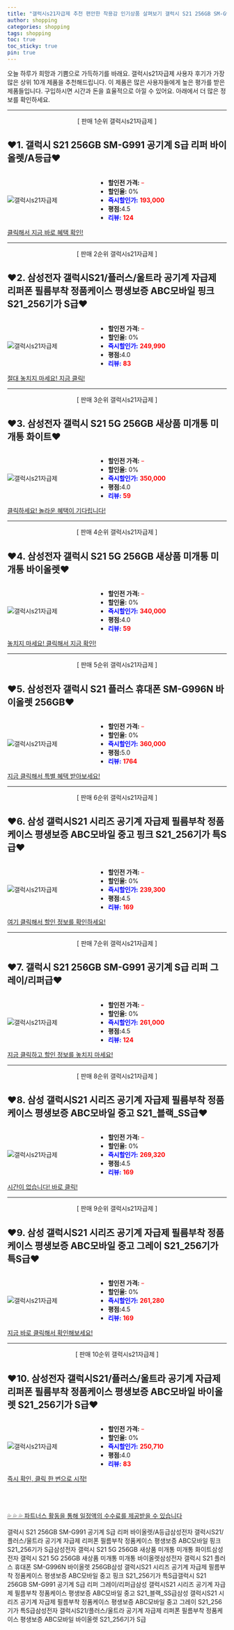 ```yaml
---
title: "갤럭시s21자급제 추천 편안한 착용감 인기상품 살펴보기 갤럭시 S21 256GB SM-G991 공기계"
author: shopping
categories: shopping
tags: shopping
toc: true
toc_sticky: true
pin: true
---
```

오늘 하루가 희망과 기쁨으로 가득하기를 바래요.  갤럭시s21자급제 사용자 후기가 가장 많은 상위 10개 제품을 추천해드립니다. 이 제품은 많은 사용자들에게 높은 평가를 받은 제품들입니다. 구입하시면 시간과 돈을 효율적으로 아낄 수 있어요. 아래에서 더 많은 정보를 확인하세요.

---
<p class="toplist" style="margin: 0 auto; display: block; width: fit-content;">[ 판매 1순위 갤럭시s21자급제 ]</p>

<h2><strong>❤️1. 갤럭시 S21 256GB SM-G991 공기계 S급 리퍼 바이올렛/A등급❤️</strong></h2>

<div style="display: flex; align-items: center;">
    <div style="flex: 0.4;">
        <img src="https://thumbnail6.coupangcdn.com/thumbnails/remote/230x230ex/image/vendor_inventory/d14e/47ac5abf88d5495a274a47025809a4617a04cf965c75c67de4efbfdf30ea.jpg" alt="갤럭시s21자급제" style="max-width: 100%;">
    </div>
    <div style="flex: 0.6; margin-left: 10px;">
        <ul>
            <li><strong>할인전 가격:</strong> <del style="color: red;">-</del></li>
            <li><strong>할인율:</strong> 0%</li>
            <li><span style='color:blue'><strong>즉시할인가:</strong></span> <span style='color:red'><strong>193,000</strong></span></li>
            <li><strong>평점:</strong>4.5</li>
            <li><span style='color:blue'><strong>리뷰:</strong></span> <span style='color:red'><strong>124</strong></span></li>
        </ul>
    </div>
</div>
<div class="center">
    <a href="https://William4Davisa.github.io?lptag=AF9450613&subid=githubio&pageKey=7701364844&traceid=V0-153&itemId=21567136736&vendorItemId=90419430206" class="myButton">
        클릭해서 지금 바로 혜택 확인!
    </a>
</div>


---
<p class="toplist" style="margin: 0 auto; display: block; width: fit-content;">[ 판매 2순위 갤럭시s21자급제 ]</p>

<h2><strong>❤️2. 삼성전자 갤럭시S21/플러스/울트라 공기계 자급제 리퍼폰 필름부착 정품케이스 평생보증 ABC모바일 핑크 S21_256기가 S급❤️</strong></h2>

<div style="display: flex; align-items: center;">
    <div style="flex: 0.4;">
        <img src="https://thumbnail7.coupangcdn.com/thumbnails/remote/230x230ex/image/vendor_inventory/e56a/a9ff16fcdfd7638f5f2bfe466a73a71f0534657ceb908ae3f0177bb2f51e.png" alt="갤럭시s21자급제" style="max-width: 100%;">
    </div>
    <div style="flex: 0.6; margin-left: 10px;">
        <ul>
            <li><strong>할인전 가격:</strong> <del style="color: red;">-</del></li>
            <li><strong>할인율:</strong> 0%</li>
            <li><span style='color:blue'><strong>즉시할인가:</strong></span> <span style='color:red'><strong>249,990</strong></span></li>
            <li><strong>평점:</strong>4.0</li>
            <li><span style='color:blue'><strong>리뷰:</strong></span> <span style='color:red'><strong>83</strong></span></li>
        </ul>
    </div>
</div>
<div class="center">
    <a href="https://William4Davisa.github.io?lptag=AF9450613&subid=githubio&pageKey=7837008464&traceid=V0-153&itemId=21324843486&vendorItemId=90560008360" class="myButton">
        절대 놓치지 마세요! 지금 클릭!
    </a>
</div>


---
<p class="toplist" style="margin: 0 auto; display: block; width: fit-content;">[ 판매 3순위 갤럭시s21자급제 ]</p>

<h2><strong>❤️3. 삼성전자 갤럭시 S21 5G 256GB 새상품 미개통 미개통 화이트❤️</strong></h2>

<div style="display: flex; align-items: center;">
    <div style="flex: 0.4;">
        <img src="https://thumbnail10.coupangcdn.com/thumbnails/remote/230x230ex/image/vendor_inventory/5ffd/960ee1cdd182506ca143aaf71518aaa41272e793a07296f9a0c6ad7ae937.jpg" alt="갤럭시s21자급제" style="max-width: 100%;">
    </div>
    <div style="flex: 0.6; margin-left: 10px;">
        <ul>
            <li><strong>할인전 가격:</strong> <del style="color: red;">-</del></li>
            <li><strong>할인율:</strong> 0%</li>
            <li><span style='color:blue'><strong>즉시할인가:</strong></span> <span style='color:red'><strong>350,000</strong></span></li>
            <li><strong>평점:</strong>4.0</li>
            <li><span style='color:blue'><strong>리뷰:</strong></span> <span style='color:red'><strong>59</strong></span></li>
        </ul>
    </div>
</div>
<div class="center">
    <a href="https://William4Davisa.github.io?lptag=AF9450613&subid=githubio&pageKey=7755683921&traceid=V0-153&itemId=17567827006&vendorItemId=90728526333" class="myButton">
        클릭하세요! 놀라운 혜택이 기다립니다!
    </a>
</div>


---
<p class="toplist" style="margin: 0 auto; display: block; width: fit-content;">[ 판매 4순위 갤럭시s21자급제 ]</p>

<h2><strong>❤️4. 삼성전자 갤럭시 S21 5G 256GB 새상품 미개통 미개통 바이올렛❤️</strong></h2>

<div style="display: flex; align-items: center;">
    <div style="flex: 0.4;">
        <img src="https://thumbnail10.coupangcdn.com/thumbnails/remote/230x230ex/image/vendor_inventory/5ffd/960ee1cdd182506ca143aaf71518aaa41272e793a07296f9a0c6ad7ae937.jpg" alt="갤럭시s21자급제" style="max-width: 100%;">
    </div>
    <div style="flex: 0.6; margin-left: 10px;">
        <ul>
            <li><strong>할인전 가격:</strong> <del style="color: red;">-</del></li>
            <li><strong>할인율:</strong> 0%</li>
            <li><span style='color:blue'><strong>즉시할인가:</strong></span> <span style='color:red'><strong>340,000</strong></span></li>
            <li><strong>평점:</strong>4.0</li>
            <li><span style='color:blue'><strong>리뷰:</strong></span> <span style='color:red'><strong>59</strong></span></li>
        </ul>
    </div>
</div>
<div class="center">
    <a href="https://William4Davisa.github.io?lptag=AF9450613&subid=githubio&pageKey=7755683921&traceid=V0-153&itemId=17567827005&vendorItemId=90375878837" class="myButton">
        놓치지 마세요! 클릭해서 지금 확인!
    </a>
</div>


---
<p class="toplist" style="margin: 0 auto; display: block; width: fit-content;">[ 판매 5순위 갤럭시s21자급제 ]</p>

<h2><strong>❤️5. 삼성전자 갤럭시 S21 플러스 휴대폰 SM-G996N 바이올렛 256GB❤️</strong></h2>

<div style="display: flex; align-items: center;">
    <div style="flex: 0.4;">
        <img src="https://thumbnail7.coupangcdn.com/thumbnails/remote/230x230ex/image/vendor_inventory/7120/fa59c4c01fe8f2d5236d0637f2d23915667503f2393374b3a203a8ee1cfe.jpg" alt="갤럭시s21자급제" style="max-width: 100%;">
    </div>
    <div style="flex: 0.6; margin-left: 10px;">
        <ul>
            <li><strong>할인전 가격:</strong> <del style="color: red;">-</del></li>
            <li><strong>할인율:</strong> 0%</li>
            <li><span style='color:blue'><strong>즉시할인가:</strong></span> <span style='color:red'><strong>360,000</strong></span></li>
            <li><strong>평점:</strong>5.0</li>
            <li><span style='color:blue'><strong>리뷰:</strong></span> <span style='color:red'><strong>1764</strong></span></li>
        </ul>
    </div>
</div>
<div class="center">
    <a href="https://William4Davisa.github.io?lptag=AF9450613&subid=githubio&pageKey=6999755659&traceid=V0-153&itemId=17564712760&vendorItemId=90418275308" class="myButton">
        지금 클릭해서 특별 혜택 받아보세요!
    </a>
</div>


---
<p class="toplist" style="margin: 0 auto; display: block; width: fit-content;">[ 판매 6순위 갤럭시s21자급제 ]</p>

<h2><strong>❤️6. 삼성 갤럭시S21 시리즈 공기계 자급제 필름부착 정품케이스 평생보증 ABC모바일 중고 핑크 S21_256기가 특S급❤️</strong></h2>

<div style="display: flex; align-items: center;">
    <div style="flex: 0.4;">
        <img src="https://thumbnail6.coupangcdn.com/thumbnails/remote/230x230ex/image/vendor_inventory/e5ee/c0a07222042cbf9f0b15d0f69b3bd8f723a8e2a690330b91456a5a1d2996.jpg" alt="갤럭시s21자급제" style="max-width: 100%;">
    </div>
    <div style="flex: 0.6; margin-left: 10px;">
        <ul>
            <li><strong>할인전 가격:</strong> <del style="color: red;">-</del></li>
            <li><strong>할인율:</strong> 0%</li>
            <li><span style='color:blue'><strong>즉시할인가:</strong></span> <span style='color:red'><strong>239,300</strong></span></li>
            <li><strong>평점:</strong>4.5</li>
            <li><span style='color:blue'><strong>리뷰:</strong></span> <span style='color:red'><strong>169</strong></span></li>
        </ul>
    </div>
</div>
<div class="center">
    <a href="https://William4Davisa.github.io?lptag=AF9450613&subid=githubio&pageKey=7826078289&traceid=V0-153&itemId=22189580733&vendorItemId=90133725281" class="myButton">
        여기 클릭해서 할인 정보를 확인하세요!
    </a>
</div>


---
<p class="toplist" style="margin: 0 auto; display: block; width: fit-content;">[ 판매 7순위 갤럭시s21자급제 ]</p>

<h2><strong>❤️7. 갤럭시 S21 256GB SM-G991 공기계 S급 리퍼 그레이/리퍼급❤️</strong></h2>

<div style="display: flex; align-items: center;">
    <div style="flex: 0.4;">
        <img src="https://thumbnail6.coupangcdn.com/thumbnails/remote/230x230ex/image/vendor_inventory/4113/77c78853702e45236bcc2f53eee4dd8d4ae3e653e4e7972a0c8a1cc08826.jpg" alt="갤럭시s21자급제" style="max-width: 100%;">
    </div>
    <div style="flex: 0.6; margin-left: 10px;">
        <ul>
            <li><strong>할인전 가격:</strong> <del style="color: red;">-</del></li>
            <li><strong>할인율:</strong> 0%</li>
            <li><span style='color:blue'><strong>즉시할인가:</strong></span> <span style='color:red'><strong>261,000</strong></span></li>
            <li><strong>평점:</strong>4.5</li>
            <li><span style='color:blue'><strong>리뷰:</strong></span> <span style='color:red'><strong>124</strong></span></li>
        </ul>
    </div>
</div>
<div class="center">
    <a href="https://William4Davisa.github.io?lptag=AF9450613&subid=githubio&pageKey=7701364844&traceid=V0-153&itemId=21567136731&vendorItemId=90555567910" class="myButton">
        지금 클릭하고 할인 정보를 놓치지 마세요!
    </a>
</div>


---
<p class="toplist" style="margin: 0 auto; display: block; width: fit-content;">[ 판매 8순위 갤럭시s21자급제 ]</p>

<h2><strong>❤️8. 삼성 갤럭시S21 시리즈 공기계 자급제 필름부착 정품케이스 평생보증 ABC모바일 중고 S21_블랙_SS급❤️</strong></h2>

<div style="display: flex; align-items: center;">
    <div style="flex: 0.4;">
        <img src="https://thumbnail6.coupangcdn.com/thumbnails/remote/230x230ex/image/vendor_inventory/e5ee/c0a07222042cbf9f0b15d0f69b3bd8f723a8e2a690330b91456a5a1d2996.jpg" alt="갤럭시s21자급제" style="max-width: 100%;">
    </div>
    <div style="flex: 0.6; margin-left: 10px;">
        <ul>
            <li><strong>할인전 가격:</strong> <del style="color: red;">-</del></li>
            <li><strong>할인율:</strong> 0%</li>
            <li><span style='color:blue'><strong>즉시할인가:</strong></span> <span style='color:red'><strong>269,320</strong></span></li>
            <li><strong>평점:</strong>4.5</li>
            <li><span style='color:blue'><strong>리뷰:</strong></span> <span style='color:red'><strong>169</strong></span></li>
        </ul>
    </div>
</div>
<div class="center">
    <a href="https://William4Davisa.github.io?lptag=AF9450613&subid=githubio&pageKey=7826078289&traceid=V0-153&itemId=22681143625&vendorItemId=90133693400" class="myButton">
        시간이 없습니다! 바로 클릭!
    </a>
</div>


---
<p class="toplist" style="margin: 0 auto; display: block; width: fit-content;">[ 판매 9순위 갤럭시s21자급제 ]</p>

<h2><strong>❤️9. 삼성 갤럭시S21 시리즈 공기계 자급제 필름부착 정품케이스 평생보증 ABC모바일 중고 그레이 S21_256기가 특S급❤️</strong></h2>

<div style="display: flex; align-items: center;">
    <div style="flex: 0.4;">
        <img src="https://thumbnail6.coupangcdn.com/thumbnails/remote/230x230ex/image/vendor_inventory/aebe/b00191524a4861439f302558849ed66e7ab41c06d34bb7567f4b70c91506.png" alt="갤럭시s21자급제" style="max-width: 100%;">
    </div>
    <div style="flex: 0.6; margin-left: 10px;">
        <ul>
            <li><strong>할인전 가격:</strong> <del style="color: red;">-</del></li>
            <li><strong>할인율:</strong> 0%</li>
            <li><span style='color:blue'><strong>즉시할인가:</strong></span> <span style='color:red'><strong>261,280</strong></span></li>
            <li><strong>평점:</strong>4.5</li>
            <li><span style='color:blue'><strong>리뷰:</strong></span> <span style='color:red'><strong>169</strong></span></li>
        </ul>
    </div>
</div>
<div class="center">
    <a href="https://William4Davisa.github.io?lptag=AF9450613&subid=githubio&pageKey=7826078289&traceid=V0-153&itemId=21271373566&vendorItemId=89465585525" class="myButton">
        지금 바로 클릭해서 확인해보세요!
    </a>
</div>


---
<p class="toplist" style="margin: 0 auto; display: block; width: fit-content;">[ 판매 10순위 갤럭시s21자급제 ]</p>

<h2><strong>❤️10. 삼성전자 갤럭시S21/플러스/울트라 공기계 자급제 리퍼폰 필름부착 정품케이스 평생보증 ABC모바일 바이올렛 S21_256기가 S급❤️</strong></h2>

<div style="display: flex; align-items: center;">
    <div style="flex: 0.4;">
        <img src="https://thumbnail6.coupangcdn.com/thumbnails/remote/230x230ex/image/vendor_inventory/d14e/47ac5abf88d5495a274a47025809a4617a04cf965c75c67de4efbfdf30ea.jpg" alt="갤럭시s21자급제" style="max-width: 100%;">
    </div>
    <div style="flex: 0.6; margin-left: 10px;">
        <ul>
            <li><strong>할인전 가격:</strong> <del style="color: red;">-</del></li>
            <li><strong>할인율:</strong> 0%</li>
            <li><span style='color:blue'><strong>즉시할인가:</strong></span> <span style='color:red'><strong>250,710</strong></span></li>
            <li><strong>평점:</strong>4.0</li>
            <li><span style='color:blue'><strong>리뷰:</strong></span> <span style='color:red'><strong>83</strong></span></li>
        </ul>
    </div>
</div>
<div class="center">
    <a href="https://William4Davisa.github.io?lptag=AF9450613&subid=githubio&pageKey=7837008464&traceid=V0-153&itemId=21324843479&vendorItemId=90715146550" class="myButton">
        즉시 확인, 클릭 한 번으로 시작!
    </a>
</div>

<br><br><br>[💦 💦 💦 파트너스 활동을 통해 일정액의 수수료를 제공받을 수 있습니다](https://link.coupang.com/a/bcpT2c)<br><br>갤럭시 S21 256GB SM-G991 공기계 S급 리퍼 바이올렛/A등급삼성전자 갤럭시S21/플러스/울트라 공기계 자급제 리퍼폰 필름부착 정품케이스 평생보증 ABC모바일 핑크 S21_256기가 S급삼성전자 갤럭시 S21 5G 256GB 새상품 미개통 미개통 화이트삼성전자 갤럭시 S21 5G 256GB 새상품 미개통 미개통 바이올렛삼성전자 갤럭시 S21 플러스 휴대폰 SM-G996N 바이올렛 256GB삼성 갤럭시S21 시리즈 공기계 자급제 필름부착 정품케이스 평생보증 ABC모바일 중고 핑크 S21_256기가 특S급갤럭시 S21 256GB SM-G991 공기계 S급 리퍼 그레이/리퍼급삼성 갤럭시S21 시리즈 공기계 자급제 필름부착 정품케이스 평생보증 ABC모바일 중고 S21_블랙_SS급삼성 갤럭시S21 시리즈 공기계 자급제 필름부착 정품케이스 평생보증 ABC모바일 중고 그레이 S21_256기가 특S급삼성전자 갤럭시S21/플러스/울트라 공기계 자급제 리퍼폰 필름부착 정품케이스 평생보증 ABC모바일 바이올렛 S21_256기가 S급